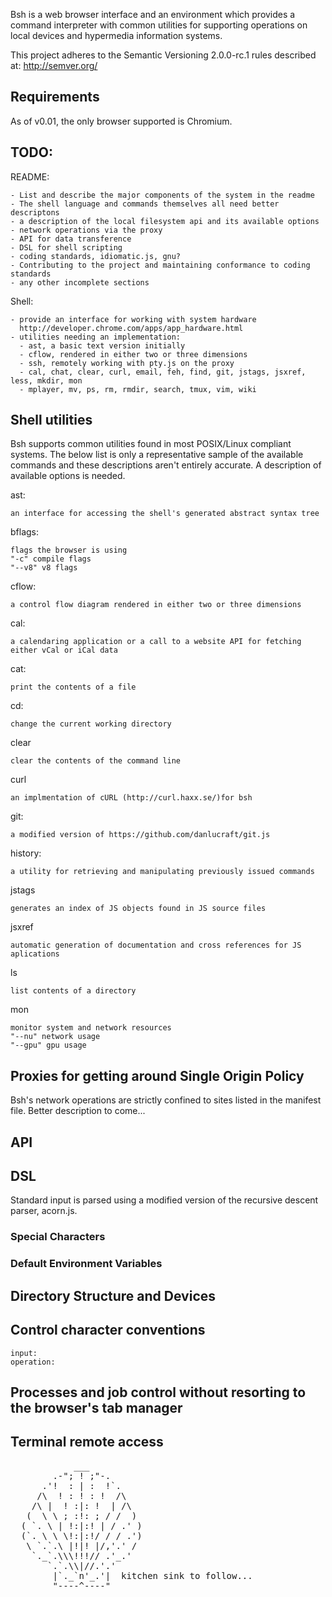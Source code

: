 Bsh is a web browser interface and an environment which provides a command interpreter with 
common utilities for supporting operations on local devices and hypermedia information systems.

This project adheres to the Semantic Versioning 2.0.0-rc.1 rules described at: 
  http://semver.org/

## Requirements
  As of v0.01, the only browser supported is Chromium.

## TODO:
  README: 

    - List and describe the major components of the system in the readme
    - The shell language and commands themselves all need better descriptons
    - a description of the local filesystem api and its available options
    - network operations via the proxy
    - API for data transference
    - DSL for shell scripting
    - coding standards, idiomatic.js, gnu?
    - Contributing to the project and maintaining conformance to coding standards
    - any other incomplete sections

  Shell:

    - provide an interface for working with system hardware
      http://developer.chrome.com/apps/app_hardware.html
    - utilities needing an implementation:
      - ast, a basic text version initially
      - cflow, rendered in either two or three dimensions
      - ssh, remotely working with pty.js on the proxy
      - cal, chat, clear, curl, email, feh, find, git, jstags, jsxref, less, mkdir, mon
      - mplayer, mv, ps, rm, rmdir, search, tmux, vim, wiki

## Shell utilities
  Bsh supports common utilities found in most POSIX/Linux compliant systems. The below list is
  only a representative sample of the available commands and these descriptions aren't entirely
  accurate. A description of available options is needed.

  ast:

    an interface for accessing the shell's generated abstract syntax tree

  bflags:
    
    flags the browser is using
    "-c" compile flags
    "--v8" v8 flags

  cflow:
    
    a control flow diagram rendered in either two or three dimensions

  cal:
    
    a calendaring application or a call to a website API for fetching either vCal or iCal data

  cat:
 
    print the contents of a file

  cd:
 
    change the current working directory

  clear
 
    clear the contents of the command line

  curl
 
    an implmentation of cURL (http://curl.haxx.se/)for bsh

  git:
 
    a modified version of https://github.com/danlucraft/git.js 

  history:
 
    a utility for retrieving and manipulating previously issued commands

  jstags
 
    generates an index of JS objects found in JS source files

  jsxref
 
    automatic generation of documentation and cross references for JS aplications

  ls
 
    list contents of a directory

  mon
 
    monitor system and network resources
    "--nu" network usage
    "--gpu" gpu usage

  
## Proxies for getting around Single Origin Policy
  Bsh's network operations are strictly confined to sites listed in the manifest file. Better description to come...

## API

## DSL
  Standard input is parsed using a modified version of the recursive descent parser, acorn.js. 
  ### Special Characters
  ### Default Environment Variables

## Directory Structure and Devices

## Control character conventions
    input:
    operation:

## Processes and job control without resorting to the browser's tab manager

## Terminal remote access

<pre>
            ___
        .-"; ! ;"-.
      .'!  : | :  !`.
     /\  ! : ! : !  /\
    /\ |  ! :|: !  | /\
   (  \ \ ; :!: ; / /  )
  ( `. \ | !:|:! | / .' )
  (`. \ \ \!:|:!/ / / .')
   \ `.`.\ |!|! |/,'.' /
    `._`.\\\!!!// .'_.'
       `.`.\\|//.'.'
        |`._`n'_.'|  kitchen sink to follow...
        "----^----"
</pre>
